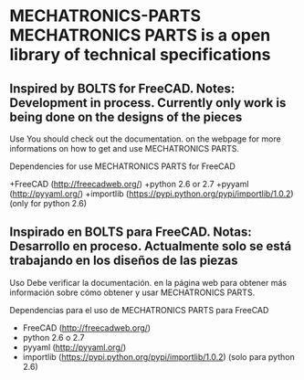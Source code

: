 MECHATRONICS-PARTS
MECHATRONICS PARTS is a open library of technical specifications
==========

Inspired by BOLTS for FreeCAD. 
Notes: Development in process. Currently only work is being done on the designs of the pieces
--------------------
Use You should check out the documentation. on the webpage for more informations on how to get and use MECHATRONICS PARTS.

Dependencies for use MECHATRONICS PARTS for FreeCAD

+FreeCAD (http://freecadweb.org/) 
+python 2.6 or 2.7 
+pyyaml (http://pyyaml.org/) 
+importlib (https://pypi.python.org/pypi/importlib/1.0.2) (only for python 2.6)





Inspirado en BOLTS para FreeCAD. 
Notas: Desarrollo en proceso. Actualmente solo se está trabajando en los diseños de las piezas
--------------------
Uso 
Debe verificar la documentación. en la página web para obtener más información sobre cómo obtener y usar MECHATRONICS PARTS.

Dependencias para el uso de MECHATRONICS PARTS para FreeCAD

+ FreeCAD (http://freecadweb.org/)
+ python 2.6 o 2.7
+ pyyaml (http://pyyaml.org/)
+ importlib (https://pypi.python.org/pypi/importlib/1.0.2) (solo para python 2.6)





